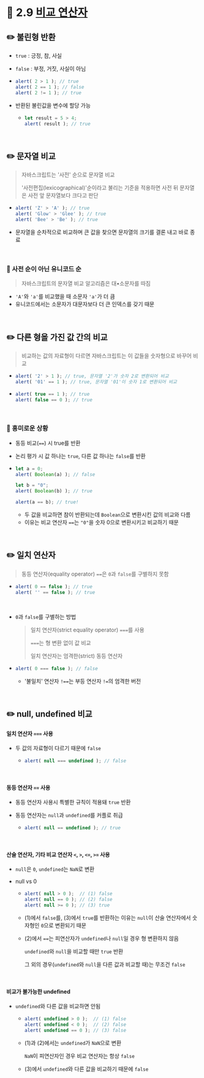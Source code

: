 # 📄 2.9 [비교 연산자](https://ko.javascript.info/comparison)

## ✏️ 불린형 반환

- `true` : 긍정, 참, 사실

- `false` : 부정, 거짓, 사실이 아님

- ```js
  alert( 2 > 1 ); // true
  alert( 2 == 1 ); // false
  alert( 2 != 1 ); // true
  ```

- 반환된 불린값을 변수에 할당 가능

  - ```js
    let result = 5 > 4;
    alert( result ); // true
    ```

<br>

## ✏️ 문자열 비교

> 자바스크립트는 '사전' 순으로 문자열 비교
>
> '사전편집(lexicographical)'순이라고 불리는 기준을 적용하면 사전 뒤 문자열은 사전 앞 문자열보다 크다고 판단

- ```js
  alert( 'Z' > 'A' ); // true
  alert( 'Glow' > 'Glee' ); // true
  alert( 'Bee' > 'Be' ); // true
  ```

- 문자열을 순차적으로 비교하며 큰 값을 찾으면 문자열의 크기를 결론 내고 바로 종료

<br>

### 🚨 사전 순이 아닌 유니코드 순

> 자바스크립트의 문자열 비교 알고리즘은 대•소문자를 따짐

- `'A'`와 `'a'`를 비교했을 때 소문자 `'a'`가 더 큼
- 유니코드에서는 소문자가 대문자보다 더 큰 인덱스를 갖기 때문

<br>

## ✏️ 다른 형을 가진 값 간의 비교

> 비교하는 값의 자료형이 다르면 자바스크립트는 이 값들을 숫자형으로 바꾸어 비교

- ```js
  alert( '2' > 1 ); // true, 문자열 '2'가 숫자 2로 변환되어 비교
  alert( '01' == 1 ); // true, 문자열 '01'이 숫자 1로 변환되어 비교
  ```

- ```js
  alert( true == 1 ); // true
  alert( false == 0 ); // true
  ```

<br>

### 🚨 흥미로운 상황

- 동등 비교(`==`) 시 true를 반환
- 논리 평가 시 값 하나는 `true`, 다른 값 하나는 `false`를 반환

- ```js
  let a = 0;
  alert( Boolean(a) ); // false
  
  let b = "0";
  alert( Boolean(b) ); // true
  
  alert(a == b); // true!
  ```

  - 두 값을 비교하면 참이 반환되는데 `Boolean`으로 변환시킨 값의 비교와 다름
  - 이유는 비교 연산자 `==`는 `"0"`을 숫자 0으로 변환시키고 비교하기 때문
  

<br>

## ✏️ 일치 연산자

> 동등 연산자(equality operator) `==`은 `0`과 `false`를 구별하지 못함

- ```js
  alert( 0 == false ); // true
  alert( '' == false ); // true
  ```

<br>

- `0`과 `false`를 구별하는 방법

  > 일치 연산자(strict equality operator) `===`를 사용
  >
  > `===`는 형 변환 없이 값 비교
  >
  > 일치 연산자는 엄격한(strict) 동등 연산자

- ```js
  alert( 0 === false ); // false
  ```

  - '불일치' 연산자 `!==`는 부등 연산자 `!=`의 엄격한 버전

<br>

## ✏️ null, undefined 비교

#### 일치 연산자 `===` 사용

- 두 값의 자료형이 다르기 때문에 `false`

    - ```js
      alert( null === undefined ); // false
      ```


<br>

#### 동등 연산자 `==` 사용

- 동등 연산자 사용시 특별한 규칙이 적용돼 `true` 반환

- 동등 연산자는 `null`과 `undefined`를 커플로 취급

  - ```js
    alert( null == undefined ); // true
    ```

<br>

#### 산술 연산자, 기타 비교 연산자 `<`, `>`, `<=`, `>=` 사용

- `null`은 `0`, `undefined`는 `NaN`로 변환

- null vs 0

  - ```js
    alert( null > 0 );  // (1) false
    alert( null == 0 ); // (2) false
    alert( null >= 0 ); // (3) true
    ```

  - (1)에서 `false`를, (3)에서 `true`를 반환하는 이유는 `null`이 산술 연산자에서 숫자형인 `0`으로 변환되기 때문

  - (2)에서 `==`는 피연산자가 `undefined`나 `null`일 경우 형 변환하지 않음

    `undefined`와 `null`을 비교할 때만 `true` 반환

    그 외의 경우(`undefined`와 `null`을 다른 값과 비교할 때)는 무조건 `false`

<br>

#### 비교가 불가능한 undefined

- `undefined`와 다른 값을 비교하면 안됨

  - ```js
    alert( undefined > 0 );  // (1) false
    alert( undefined < 0 );  // (2) false
    alert( undefined == 0 ); // (3) false
    ```

  - (1)과 (2)에서는 `undefined`가 `NaN`으로 변환

    `NaN`이 피연산자인 경우 비교 연산자는 항상 `false`

  - (3)에서 `undefined`와 다른 값을 비교하기 때문에 `false`
